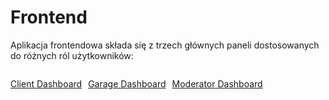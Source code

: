 # Frontend

Aplikacja frontendowa składa się z trzech głównych paneli dostosowanych do różnych ról użytkowników:


<div style="display: flex; gap: 10px; flex-wrap: wrap;">

<a href="../frontend-md/client-dashboard/index.html" class="md-button md-button--primary">Client Dashboard</a>

<a href="../frontend-md/garage-dashboard/index.html" class="md-button md-button--primary">Garage Dashboard</a>

<a href="../frontend-md/moderator-dashboard/index.html" class="md-button md-button--primary">Moderator Dashboard</a>

</div>